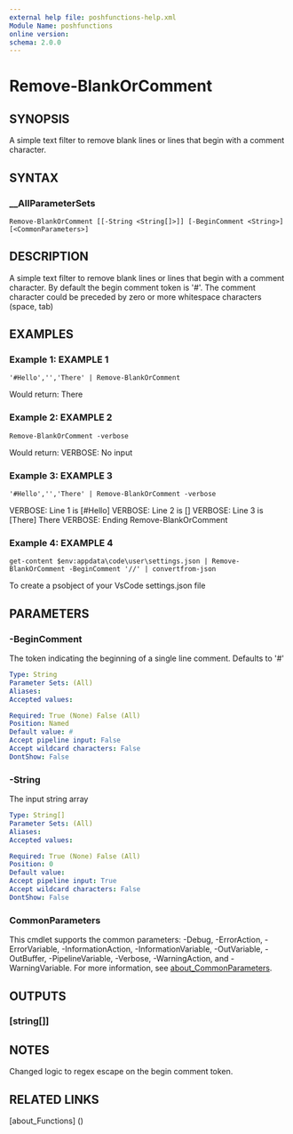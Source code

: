 ```yaml
---
external help file: poshfunctions-help.xml
Module Name: poshfunctions
online version: 
schema: 2.0.0
---
```


# Remove-BlankOrComment

## SYNOPSIS

A simple text filter to remove blank lines or lines that begin with a comment character.

## SYNTAX

### __AllParameterSets

```
Remove-BlankOrComment [[-String <String[]>]] [-BeginComment <String>] [<CommonParameters>]
```

## DESCRIPTION

A simple text filter to remove blank lines or lines that begin with a comment character.
By default the begin comment token is '#'.
The comment character could be preceded by zero or more whitespace characters (space, tab)


## EXAMPLES

### Example 1: EXAMPLE 1

```
'#Hello','','There' | Remove-BlankOrComment
```

Would return:
There





### Example 2: EXAMPLE 2

```
Remove-BlankOrComment -verbose
```

Would return:
VERBOSE: No input





### Example 3: EXAMPLE 3

```
'#Hello','','There' | Remove-BlankOrComment -verbose
```

VERBOSE: Line 1 is [#Hello]
VERBOSE: Line 2 is []
VERBOSE: Line 3 is [There]
There
VERBOSE: Ending Remove-BlankOrComment





### Example 4: EXAMPLE 4

```
get-content $env:appdata\code\user\settings.json | Remove-BlankOrComment -BeginComment '//' | convertfrom-json
```

To create a psobject of your VsCode settings.json file






## PARAMETERS

### -BeginComment

The token indicating the beginning of a single line comment.
Defaults to '#'

```yaml
Type: String
Parameter Sets: (All)
Aliases: 
Accepted values: 

Required: True (None) False (All)
Position: Named
Default value: #
Accept pipeline input: False
Accept wildcard characters: False
DontShow: False
```

### -String

The input string array

```yaml
Type: String[]
Parameter Sets: (All)
Aliases: 
Accepted values: 

Required: True (None) False (All)
Position: 0
Default value: 
Accept pipeline input: True
Accept wildcard characters: False
DontShow: False
```


### CommonParameters

This cmdlet supports the common parameters: -Debug, -ErrorAction, -ErrorVariable, -InformationAction, -InformationVariable, -OutVariable, -OutBuffer, -PipelineVariable, -Verbose, -WarningAction, and -WarningVariable. For more information, see [about_CommonParameters](http://go.microsoft.com/fwlink/?LinkID=113216).

## OUTPUTS

### [string[]]



## NOTES

Changed logic to regex escape on the begin comment token.


## RELATED LINKS

[about_Functions] ()


